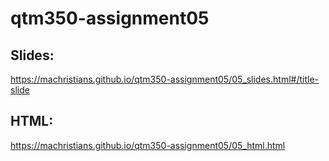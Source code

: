 # qtm350-assignment05

## Slides:
https://machristians.github.io/qtm350-assignment05/05_slides.html#/title-slide

## HTML:
https://machristians.github.io/qtm350-assignment05/05_html.html
